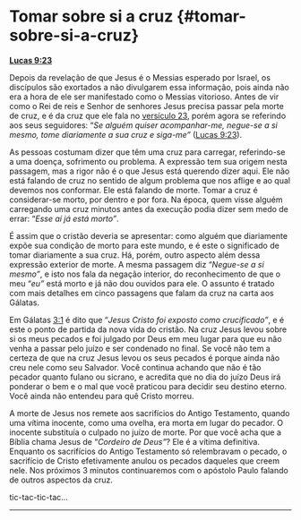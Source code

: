 # Tomar sobre si a cruz {#tomar-sobre-si-a-cruz}

[**Lucas 9:23**](http://bibliaonline.com.br/acf/lc/9/23)

Depois da revelação de que Jesus é o Messias esperado por Israel, os discípulos são exortados a não divulgarem essa informação, pois ainda não era a hora de ele ser manifestado como o Messias vitorioso. Antes de vir como o Rei de reis e Senhor de senhores Jesus precisa passar pela morte de cruz, e é da cruz que ele fala no [versículo 23](http://bibliaonline.com.br/acf/lc/9/23), porém agora se referindo aos seus seguidores: “_Se alguém quiser acompanhar-me, negue-se a si mesmo, tome diariamente a sua cruz e siga-me”_ ([Lucas 9:23](http://bibliaonline.com.br/acf/lc/9/23)).

As pessoas costumam dizer que têm uma cruz para carregar, referindo-se a uma doença, sofrimento ou problema. A expressão tem sua origem nesta passagem, mas a rigor não é o que Jesus está querendo dizer aqui. Ele não está falando de cruz no sentido de algum problema que nos aflige e ao qual devemos nos conformar. Ele está falando de morte. Tomar a cruz é considerar-se morto, por dentro e por fora. Na época, quem visse alguém carregando uma cruz minutos antes da execução podia dizer sem medo de errar: “_Esse aí já está morto”_.

É assim que o cristão deveria se apresentar: como alguém que diariamente expõe sua condição de morto para este mundo, e é este o significado de tomar diariamente a sua cruz. Há, porém, outro aspecto além dessa expressão exterior de morte. A mesma passagem diz “_Negue-se a si mesmo”_, e isto nos fala da negação interior, do reconhecimento de que o meu “_eu”_ está morto e já não dou ouvidos para ele. O assunto é tratado com mais detalhes em cinco passagens que falam da cruz na carta aos Gálatas.

Em Gálatas [3:1](http://bibliaonline.com.br/acf/gl/3/1) é dito que “_Jesus Cristo foi exposto como crucificado”_, e é este o ponto de partida da nova vida do cristão. Na cruz Jesus levou sobre si os meus pecados e foi julgado por Deus em meu lugar para que eu não venha a passar pelo juízo e ser condenado no final. Se você não tem a certeza de que na cruz Jesus levou os seus pecados é porque ainda não creu nele como seu Salvador. Você continua achando que não é tão pecador quanto fulano ou sicrano, e acredita que no dia do juízo Deus irá ponderar o bem e o mal que você praticou para decidir seu destino eterno. Você ainda não entendeu para quê Cristo morreu.

A morte de Jesus nos remete aos sacrifícios do Antigo Testamento, quando uma vítima inocente, como uma ovelha, era morta em lugar do pecador. O inocente substituía o culpado no juízo de morte. Por que você acha que a Bíblia chama Jesus de “_Cordeiro de Deus”_? Ele é a vítima definitiva. Enquanto os sacrifícios do Antigo Testamento só relembravam o pecado, o sacrifício de Cristo efetivamente anulou os pecados daqueles que creem nele. Nos próximos 3 minutos continuaremos com o apóstolo Paulo falando de outros aspectos da cruz.

tic-tac-tic-tac...

*****